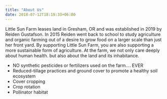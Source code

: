 ```yaml
---
title: "About Us"
date: 2018-07-12T18:19:33+06:00
---
```


Little Sun Farm leases land in Gresham, OR and was established in 2019 by Reiden Gustafson. In 2015 Reiden went back to school to study agriculture and organic farming out of a desire to grow food on a larger scale than just her front yard. By supporting Little Sun Farm, you are also supporting a more sustainable form of agriculture. At the farm, we not only care deeply about human health. but also about the land and its inhabitance. 

- NO synthetic pesticides or fertilizers used on the farm.... EVER
- Reduced-tillage practices and ground cover to promote a healthy soil ecosystem
- Cover cropping
- Crop rotation
- Pollinator habitat

